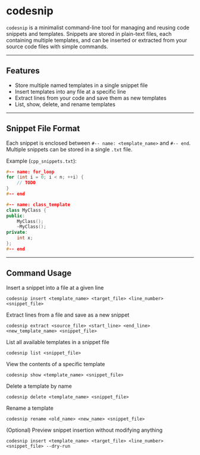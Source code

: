 # codesnip

`codesnip` is a minimalist command-line tool for managing and reusing code snippets and templates. Snippets are stored in plain-text files, each containing multiple templates, and can be inserted or extracted from your source code files with simple commands.

---

## Features

- Store multiple named templates in a single snippet file
- Insert templates into any file at a specific line
- Extract lines from your code and save them as new templates
- List, show, delete, and rename templates

---

## Snippet File Format

Each snippet is enclosed between `#-- name: <template_name>` and `#-- end`. Multiple snippets can be stored in a single `.txt` file.

Example (`cpp_snippets.txt`):

```cpp
#-- name: for_loop
for (int i = 0; i < n; ++i) {
    // TODO
}
#-- end

#-- name: class_template
class MyClass {
public:
    MyClass();
    ~MyClass();
private:
    int x;
};
#-- end
```

---

## Command Usage

Insert a snippet into a file at a given line
```
codesnip insert <template_name> <target_file> <line_number> <snippet_file>
```

Extract lines from a file and save as a new snippet
```
codesnip extract <source_file> <start_line> <end_line> <new_template_name> <snippet_file>
```

List all available templates in a snippet file
```
codesnip list <snippet_file>
```

View the contents of a specific template
```
codesnip show <template_name> <snippet_file>
```

Delete a template by name
```
codesnip delete <template_name> <snippet_file>
```

Rename a template
```
codesnip rename <old_name> <new_name> <snippet_file>
```

(Optional) Preview snippet insertion without modifying anything
```
codesnip insert <template_name> <target_file> <line_number> <snippet_file> --dry-run
```

